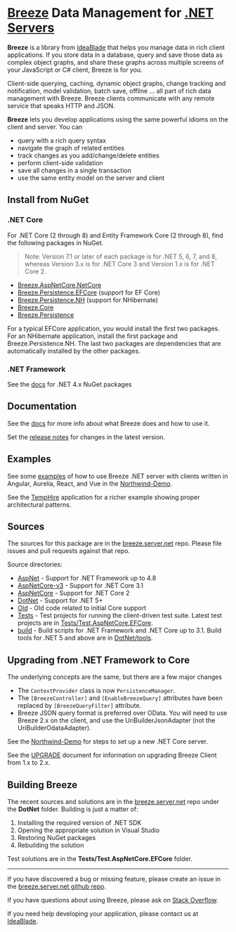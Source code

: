 # [Breeze](http://breeze.github.io/doc-main/) Data Management for [.NET Servers](http://breeze.github.io/doc-net/)

**Breeze** is a library from [IdeaBlade](https://www.ideablade.com/) that helps you manage data in rich client applications. If you store data in a database, query and save those data as complex object graphs, and share these graphs across multiple screens of your JavaScript or C# client, Breeze is for you.

Client-side querying, caching, dynamic object graphs, change tracking and notification, model validation, batch save, offline … all part of rich data management with Breeze.  Breeze clients communicate with any remote service that speaks HTTP and JSON.

**Breeze** lets you develop applications using the same powerful idioms on the client and server. You can

- query with a rich query syntax
- navigate the graph of related entities
- track changes as you add/change/delete entities
- perform client-side validation
- save all changes in a single transaction
- use the same entity model on the server and client

## Install from NuGet

### .NET Core

For .NET Core (2 through 8) and Entity Framework Core (2 through 8), find the following packages in NuGet.

> Note: Version 7.1 or later of each package is for .NET 5, 6, 7, and 8, whereas Version 3.x is for .NET Core 3 and Version 1.x is for .NET Core 2.

- [Breeze.AspNetCore.NetCore](https://www.nuget.org/packages/Breeze.AspNetCore.NetCore/)
- [Breeze.Persistence.EFCore](https://www.nuget.org/packages/Breeze.Persistence.EFCore/) (support for EF Core)
- [Breeze.Persistence.NH](https://www.nuget.org/packages/Breeze.Persistence.NH/) (support for NHibernate)
- [Breeze.Core](https://www.nuget.org/packages/Breeze.Core/)
- [Breeze.Persistence](https://www.nuget.org/packages/Breeze.Persistence/)

For a typical EFCore application, you would install the first two packages.  For an NHibernate application, install the first package and Breeze.Persistence.NH.  The last two packages are dependencies that are automatically installed by the other packages.

### .NET Framework

See the [docs](http://breeze.github.io/doc-net/nuget-packages.html) for .NET 4.x NuGet packages

## Documentation 

See the [docs](http://breeze.github.io/doc-net/breeze-server-core) for more info about what Breeze does and how to use it.

Set the [release notes](http://breeze.github.io/doc-net/release-notes.html) for changes in the latest version.

## Examples

See some [examples](https://github.com/Breeze/northwind-demo) of how to use Breeze .NET server with clients written in Angular, Aurelia, React, and Vue in the [Northwind-Demo](https://github.com/Breeze/northwind-demo).

See the [TempHire](https://github.com/Breeze/temphire.angular) application for a richer example showing proper architectural patterns.

## Sources

The sources for this package are in the [breeze.server.net](https://github.com/Breeze/breeze.server.net) repo.  Please file issues and pull requests against that repo.

Source directories:

 - [AspNet](https://github.com/Breeze/breeze.server.net/tree/master/AspNet/) - Support for .NET Framework up to 4.8
 - [AspNetCore-v3](https://github.com/Breeze/breeze.server.net/tree/master/AspNetCore-v3/) - Support for .NET Core 3.1
 - [AspNetCore](https://github.com/Breeze/breeze.server.net/tree/master/AspNetCore/) - Support for .NET Core 2
 - [DotNet](https://github.com/Breeze/breeze.server.nettree/master//DotNet/) - Support for .NET 5+
 - [Old](https://github.com/Breeze/breeze.server.net/tree/master/Old/) - Old code related to initial Core support
 - [Tests](https://github.com/Breeze/breeze.server.net/tree/master/Tests/) - Test projects for running the client-driven test suite.  Latest test projects are in [Tests/Test.AspNetCore.EFCore](https://github.com/Breeze/breeze.server.net/tree/master/Tests/Test.AspNetCore.EFCore/).
 - [build](https://github.com/Breeze/breeze.server.net/tree/master/build/) - Build scripts for .NET Framework and .NET Core up to 3.1.  Build tools for .NET 5 and above are in [DotNet/tools](https://github.com/Breeze/breeze.server.net/tree/master/DotNet/tools/).


## Upgrading from .NET Framework to Core

The underlying concepts are the same, but there are a few major changes

 - The `ContextProvider` class is now `PersistenceManager`.
 - The `[BreezeController]` and `[EnableBreezeQuery]` attributes have been replaced by `[BreezeQueryFilter]` attribute.
 - Breeze JSON query format is preferred over OData.  You will need to use Breeze 2.x on the client, and use the UriBuilderJsonAdapter (not the UriBuilderOdataAdapter).

See the [Northwind-Demo](https://github.com/Breeze/northwind-demo) for steps to set up a new .NET Core server.

See the [UPGRADE](https://github.com/Breeze/breeze-client/blob/master/UPGRADE.md) document for information on upgrading Breeze Client from 1.x to 2.x.

## Building Breeze

The recent sources and solutions are in the [breeze.server.net](https://github.com/Breeze/breeze.server.net) repo under the  **DotNet** folder.  Building is just a matter of:

1. Installing the required version of .NET SDK
2. Opening the appropriate solution in Visual Studio
3. Restoring NuGet packages
4. Rebuilding the solution

Test solutions are in the **Tests/Test.AspNetCore.EFCore** folder.

---

If you have discovered a bug or missing feature, please create an issue in the [breeze.server.net github repo](https://github.com/Breeze/breeze.server.net).

If you have questions about using Breeze, please ask on [Stack Overflow](https://stackoverflow.com/questions/tagged/breeze).

If you need help developing your application, please contact us at [IdeaBlade](mailto:info@ideablade.com).
